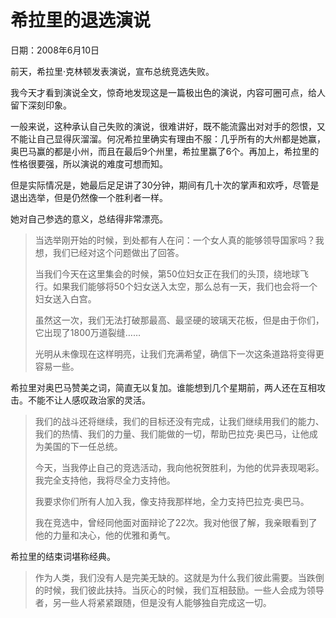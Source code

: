 # 希拉里的退选演说

日期：2008年6月10日

前天，希拉里·克林顿发表演说，宣布总统竞选失败。

我今天才看到演说全文，惊奇地发现这是一篇极出色的演说，内容可圈可点，给人留下深刻印象。

一般来说，这种承认自己失败的演说，很难讲好，既不能流露出对对手的怨恨，又不能让自己显得灰溜溜。何况希拉里确实有理由不服：几乎所有的大州都是她赢，奥巴马赢的都是小州，而且在最后9个州里，希拉里赢了6个。再加上，希拉里的性格很要强，所以演说的难度可想而知。

但是实际情况是，她最后足足讲了30分钟，期间有几十次的掌声和欢呼，尽管是退出选举，但是仍然像一个胜利者一样。

她对自己参选的意义，总结得非常漂亮。

> 当选举刚开始的时候，到处都有人在问：一个女人真的能够领导国家吗？我想，我们已经对这个问题做出了回答。
>
> 当我们今天在这里集会的时候，第50位妇女正在我们的头顶，绕地球飞行。如果我们能够将50个妇女送入太空，那么总有一天，我们也会将一个妇女送入白宫。
>
> 虽然这一次，我们无法打破那最高、最坚硬的玻璃天花板，但是由于你们，它出现了1800万道裂缝……
>
> 光明从未像现在这样明亮，让我们充满希望，确信下一次这条道路将变得更容易一些。

希拉里对奥巴马赞美之词，简直无以复加。谁能想到几个星期前，两人还在互相攻击。不能不让人感叹政治家的灵活。

> 我们的战斗还将继续，我们的目标还没有完成，让我们继续用我们的能力、我们的热情、我们的力量、我们能做的一切，帮助巴拉克·奥巴马，让他成为美国的下一任总统。
>
> 今天，当我停止自己的竞选活动，我向他祝贺胜利，为他的优异表现喝彩。我完全支持他，我将尽全力支持他。
>
> 我要求你们所有人加入我，像支持我那样地，全力支持巴拉克·奥巴马。
>
> 我在竞选中，曾经同他面对面辩论了22次。我对他很了解，我亲眼看到了他的力量和决心，他的优雅和勇气。

希拉里的结束词堪称经典。

> 作为人类，我们没有人是完美无缺的。这就是为什么我们彼此需要。当跌倒的时候，我们彼此扶持。当灰心的时候，我们互相鼓励。一些人会成为领导者，另一些人将紧紧跟随，但是没有人能够独自完成这一切。

